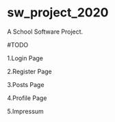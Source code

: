 # sw_project_2020
A School Software Project.


#TODO

1.Login Page

2.Register Page

3.Posts Page

4.Profile Page

5.Impressum


